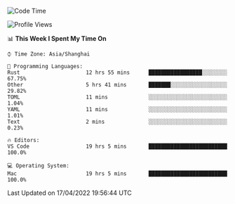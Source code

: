 <!--START_SECTION:waka-->
![Code Time](http://img.shields.io/badge/Code%20Time-1%2C235%20hrs%2011%20mins-blue)

![Profile Views](http://img.shields.io/badge/Profile%20Views-19-blue)

📊 **This Week I Spent My Time On** 

```text
⌚︎ Time Zone: Asia/Shanghai

💬 Programming Languages: 
Rust                     12 hrs 55 mins      █████████████████░░░░░░░░   67.75% 
Other                    5 hrs 41 mins       ███████░░░░░░░░░░░░░░░░░░   29.82% 
TOML                     11 mins             ░░░░░░░░░░░░░░░░░░░░░░░░░   1.04% 
YAML                     11 mins             ░░░░░░░░░░░░░░░░░░░░░░░░░   1.01% 
Text                     2 mins              ░░░░░░░░░░░░░░░░░░░░░░░░░   0.23%

🔥 Editors: 
VS Code                  19 hrs 5 mins       █████████████████████████   100.0%

💻 Operating System: 
Mac                      19 hrs 5 mins       █████████████████████████   100.0%

```


 Last Updated on 17/04/2022 19:56:44 UTC
<!--END_SECTION:waka-->
